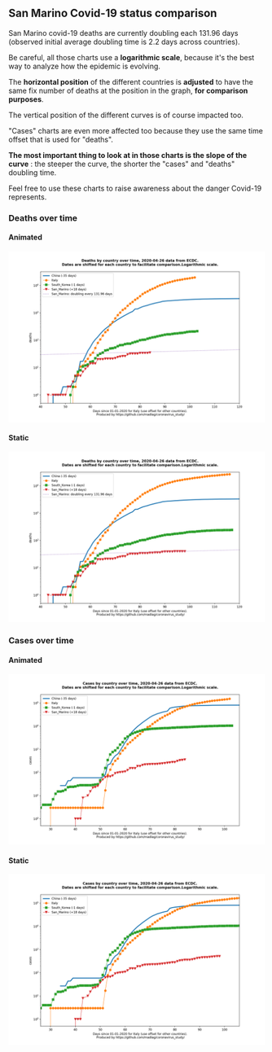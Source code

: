 ## San Marino Covid-19 status comparison 

San Marino covid-19 deaths are currently doubling each 131.96 days (observed initial average doubling time is 2.2 days across countries).



Be careful, all those charts use a **logarithmic scale**, because it's the best way to analyze how the epidemic is evolving.
 
The **horizontal position** of the different countries is **adjusted** to have the same fix number of deaths at the position in the graph, **for comparison purposes**.

The vertical position of the different curves is of course impacted too.

"Cases" charts are even more affected too because they use the same time offset that is used for "deaths".

**The most important thing to look at in those charts is the slope of the curve** : the steeper the curve, the shorter the "cases" and "deaths" doubling time.

Feel free to use these charts to raise awareness about the danger Covid-19 represents. 


 
### Deaths over time
 
#### Animated
![San Marino covid-19 deaths animated chart](https://raw.githubusercontent.com/madlag/coronavirus_study/master/notebooks/graphs/2020-04-26/countries/San_Marino/2020-04-26_San_Marino_deaths.gif "San Marino covid-19 deaths animated chart")   
 
#### Static
![San Marino covid-19 deaths static chart](https://raw.githubusercontent.com/madlag/coronavirus_study/master/notebooks/graphs/2020-04-26/countries/San_Marino/2020-04-26_San_Marino_deaths.png "San Marino covid-19 deaths static chart")   

 
### Cases over time
 
#### Animated
![San Marino covid-19 cases animated chart](https://raw.githubusercontent.com/madlag/coronavirus_study/master/notebooks/graphs/2020-04-26/countries/San_Marino/2020-04-26_San_Marino_cases.gif "San Marino covid-19 cases animated chart")   
 
#### Static
![San Marino covid-19 cases static chart](https://raw.githubusercontent.com/madlag/coronavirus_study/master/notebooks/graphs/2020-04-26/countries/San_Marino/2020-04-26_San_Marino_cases.png "San Marino covid-19 cases static chart")   

